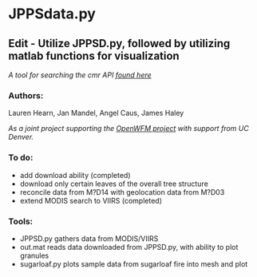 # JPPSdata.py
## Edit - Utilize JPPSD.py, followed by utilizing matlab functions for visualization

*A tool for searching the cmr API [found here](https://cmr.earthdata.nasa.gov)*

### Authors:
Lauren Hearn,
Jan Mandel,
Angel Caus,
James Haley

*As a joint project supporting the [OpenWFM project](https://github.com/openwfm) with support from UC Denver.*

### To do:
- add download ability (completed)
- download only certain leaves of the overall tree structure
- reconcile data from M?D14 with geolocation data from M?D03
- extend MODIS search to VIIRS (completed)

### Tools:
- JPPSD.py gathers data from MODIS/VIIRS
- out.mat reads data downloaded from JPPSD.py, with ability to plot granules
- sugarloaf.py plots sample data from sugarloaf fire into mesh and plot
